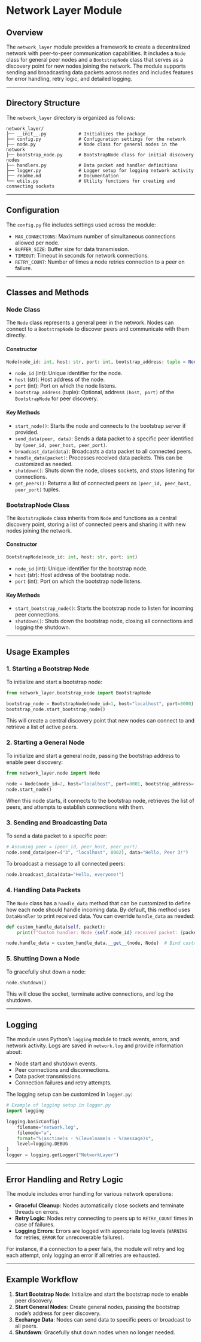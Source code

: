 # Network Layer Module

## Overview

The `network_layer` module provides a framework to create a decentralized network with peer-to-peer communication capabilities. It includes a `Node` class for general peer nodes and a `BootstrapNode` class that serves as a discovery point for new nodes joining the network. The module supports sending and broadcasting data packets across nodes and includes features for error handling, retry logic, and detailed logging.

---

## Directory Structure

The `network_layer` directory is organized as follows:

```
network_layer/
├── __init__.py            # Initializes the package
├── config.py              # Configuration settings for the network
├── node.py                # Node class for general nodes in the network
├── bootstrap_node.py      # BootstrapNode class for initial discovery nodes
├── handlers.py            # Data packet and handler definitions
├── logger.py              # Logger setup for logging network activity
├── readme.md              # Documentation
└── utils.py               # Utility functions for creating and connecting sockets
```

---

## Configuration

The `config.py` file includes settings used across the module:

- `MAX_CONNECTIONS`: Maximum number of simultaneous connections allowed per node.
- `BUFFER_SIZE`: Buffer size for data transmission.
- `TIMEOUT`: Timeout in seconds for network connections.
- `RETRY_COUNT`: Number of times a node retries connection to a peer on failure.

---

## Classes and Methods

### Node Class

The `Node` class represents a general peer in the network. Nodes can connect to a `BootstrapNode` to discover peers and communicate with them directly.

#### Constructor
```python
Node(node_id: int, host: str, port: int, bootstrap_address: tuple = None)
```

- `node_id` (int): Unique identifier for the node.
- `host` (str): Host address of the node.
- `port` (int): Port on which the node listens.
- `bootstrap_address` (tuple): Optional, address `(host, port)` of the `BootstrapNode` for peer discovery.

#### Key Methods
- `start_node()`: Starts the node and connects to the bootstrap server if provided.
- `send_data(peer, data)`: Sends a data packet to a specific peer identified by `(peer_id, peer_host, peer_port)`.
- `broadcast_data(data)`: Broadcasts a data packet to all connected peers.
- `handle_data(packet)`: Processes received data packets. This can be customized as needed.
- `shutdown()`: Shuts down the node, closes sockets, and stops listening for connections.
- `get_peers()`: Returns a list of connected peers as `(peer_id, peer_host, peer_port)` tuples.

### BootstrapNode Class

The `BootstrapNode` class inherits from `Node` and functions as a central discovery point, storing a list of connected peers and sharing it with new nodes joining the network.

#### Constructor
```python
BootstrapNode(node_id: int, host: str, port: int)
```

- `node_id` (int): Unique identifier for the bootstrap node.
- `host` (str): Host address of the bootstrap node.
- `port` (int): Port on which the bootstrap node listens.

#### Key Methods
- `start_bootstrap_node()`: Starts the bootstrap node to listen for incoming peer connections.
- `shutdown()`: Shuts down the bootstrap node, closing all connections and logging the shutdown.

---

## Usage Examples

### 1. Starting a Bootstrap Node

To initialize and start a bootstrap node:
```python
from network_layer.bootstrap_node import BootstrapNode

bootstrap_node = BootstrapNode(node_id=1, host="localhost", port=8000)
bootstrap_node.start_bootstrap_node()
```

This will create a central discovery point that new nodes can connect to and retrieve a list of active peers.

### 2. Starting a General Node

To initialize and start a general node, passing the bootstrap address to enable peer discovery:
```python
from network_layer.node import Node

node = Node(node_id=2, host="localhost", port=8001, bootstrap_address=("localhost", 8000))
node.start_node()
```

When this node starts, it connects to the bootstrap node, retrieves the list of peers, and attempts to establish connections with them.

### 3. Sending and Broadcasting Data

To send a data packet to a specific peer:
```python
# Assuming peer = (peer_id, peer_host, peer_port)
node.send_data(peer=("3", "localhost", 8002), data="Hello, Peer 3!")
```

To broadcast a message to all connected peers:
```python
node.broadcast_data(data="Hello, everyone!")
```

### 4. Handling Data Packets

The `Node` class has a `handle_data` method that can be customized to define how each node should handle incoming data. By default, this method uses `DataHandler` to print received data. You can override `handle_data` as needed:
```python
def custom_handle_data(self, packet):
    print(f"Custom handler: Node {self.node_id} received packet: {packet}")

node.handle_data = custom_handle_data.__get__(node, Node)  # Bind custom handler
```

### 5. Shutting Down a Node

To gracefully shut down a node:
```python
node.shutdown()
```

This will close the socket, terminate active connections, and log the shutdown.

---

## Logging

The module uses Python’s `logging` module to track events, errors, and network activity. Logs are saved in `network.log` and provide information about:
- Node start and shutdown events.
- Peer connections and disconnections.
- Data packet transmissions.
- Connection failures and retry attempts.

The logging setup can be customized in `logger.py`:
```python
# Example of logging setup in logger.py
import logging

logging.basicConfig(
    filename="network.log",
    filemode="a",
    format="%(asctime)s - %(levelname)s - %(message)s",
    level=logging.DEBUG
)
logger = logging.getLogger("NetworkLayer")
```

---

## Error Handling and Retry Logic

The module includes error handling for various network operations:
- **Graceful Cleanup**: Nodes automatically close sockets and terminate threads on errors.
- **Retry Logic**: Nodes retry connecting to peers up to `RETRY_COUNT` times in case of failures.
- **Logging Errors**: Errors are logged with appropriate log levels (`WARNING` for retries, `ERROR` for unrecoverable failures).

For instance, if a connection to a peer fails, the module will retry and log each attempt, only logging an error if all retries are exhausted.

---

## Example Workflow

1. **Start Bootstrap Node**: Initialize and start the bootstrap node to enable peer discovery.
2. **Start General Nodes**: Create general nodes, passing the bootstrap node’s address for peer discovery.
3. **Exchange Data**: Nodes can send data to specific peers or broadcast to all peers.
4. **Shutdown**: Gracefully shut down nodes when no longer needed.



